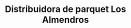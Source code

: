 ---
title: "Distribuidora de parquet Los Almendros"
url: /loja-ecuador/distribuidora-de-parquet-los-almendros/
shop: muebles
---